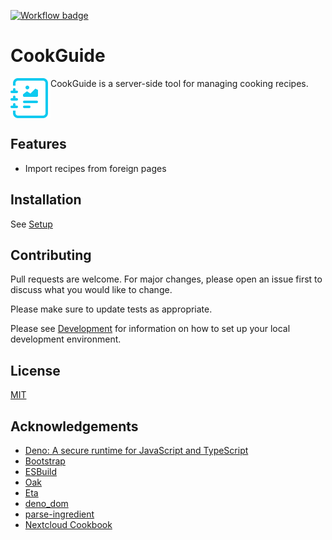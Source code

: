 [![Workflow badge](https://github.com/dhardtke/cook-guide/actions/workflows/ci.yml/badge.svg)](https://github.com/dhardtke/cook-guide/actions/workflows/ci.yml)

# CookGuide

<!--suppress HtmlDeprecatedAttribute -->
<img align="left" src="assets/favicon.svg" width="64" alt="Logo" />

CookGuide is a server-side tool for managing cooking recipes.
<br clear="left"/>

## Features

- Import recipes from foreign pages

## Installation

See [Setup](docs/setup.md)

## Contributing

Pull requests are welcome. For major changes, please open an issue first to discuss what you would like to change.

Please make sure to update tests as appropriate.

Please see [Development](docs/development.md) for information on how to set up your local development environment.

## License

[MIT](https://choosealicense.com/licenses/mit/)

## Acknowledgements

* [Deno: A secure runtime for JavaScript and TypeScript](https://deno.land/)
* [Bootstrap](https://getbootstrap.com/)
* [ESBuild](https://esbuild.github.io/)
* [Oak](https://oakserver.github.io/oak/)
* [Eta](https://eta.js.org)
* [deno_dom](https://github.com/b-fuze/deno-dom)
* [parse-ingredient](https://jakeboone02.github.io/parse-ingredient/)
* [Nextcloud Cookbook](https://github.com/nextcloud/cookbook)

